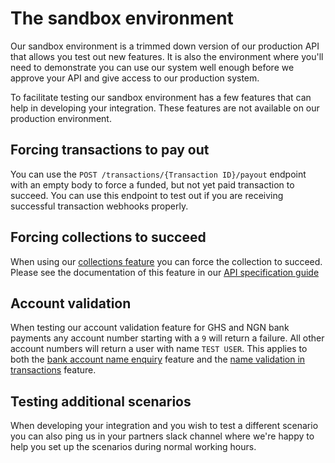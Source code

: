 # The sandbox environment

Our sandbox environment is a trimmed down version of our production API that allows you test out new features. It is also the environment where you'll need to demonstrate you can use our system well enough before we approve your API and give access to our production system.

To facilitate testing our sandbox environment has a few features that can help in developing your integration. These features are not available on our production environment.

## Forcing transactions to pay out

You can use the `POST /transactions/{Transaction ID}/payout` endpoint with an empty body to force a funded, but not yet paid transaction to succeed. You can use this endpoint to test out if you are receiving successful transaction webhooks properly.

## Forcing collections to succeed

When using our [collections feature](additional-features.md#collections-from-senders) you can force the collection to succeed. Please see the documentation of this feature in our [API specification guide](https://api.transferzero.com/documentation/#/Transactions/payin-transaction)

## Account validation

When testing our account validation feature for GHS and NGN bank payments any account number starting with a `9` will return a failure. All other account numbers will return a user with name `TEST USER`. This applies to both the [bank account name enquiry](additional-features.md#bank-account-name-enquiry) feature and the [name validation in transactions](additional-features.md#name-validation-in-transactions) feature.

## Testing additional scenarios

When developing your integration and you wish to test a different scenario you can also ping us in your partners slack channel where we're happy to help you set up the scenarios during normal working hours.
